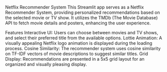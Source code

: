 Netflix Recommender System
This Streamlit app serves as a Netflix Recommender System, providing personalized recommendations based on the selected movie or TV show. It utilizes the TMDb (The Movie Database) API to fetch movie details and posters, enhancing the user experience.

Features
Interactive UI: Users can choose between movies and TV shows, and select their preferred title from the available options.
Lottie Animation: A visually appealing Netflix logo animation is displayed during the loading process.
Cosine Similarity: The recommender system uses cosine similarity on TF-IDF vectors of movie descriptions to suggest similar titles.
Grid Display: Recommendations are presented in a 5x5 grid layout for an organized and visually pleasing display.